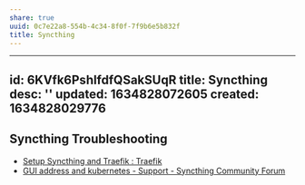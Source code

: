 ```yaml
---
share: true
uuid: 0c7e22a8-554b-4c34-8f0f-7f9b6e5b832f
title: Syncthing
---
```

---
id: 6KVfk6PshIfdfQSakSUqR
title: Syncthing
desc: ''
updated: 1634828072605
created: 1634828029776
---

Syncthing Troubleshooting
-------------------------

* [Setup Syncthing and Traefik : Traefik](https://old.reddit.com/r/Traefik/comments/j38ubs/setup_syncthing_and_traefik/)
* [GUI address and kubernetes - Support - Syncthing Community Forum](https://forum.syncthing.net/t/gui-address-and-kubernetes/16227)